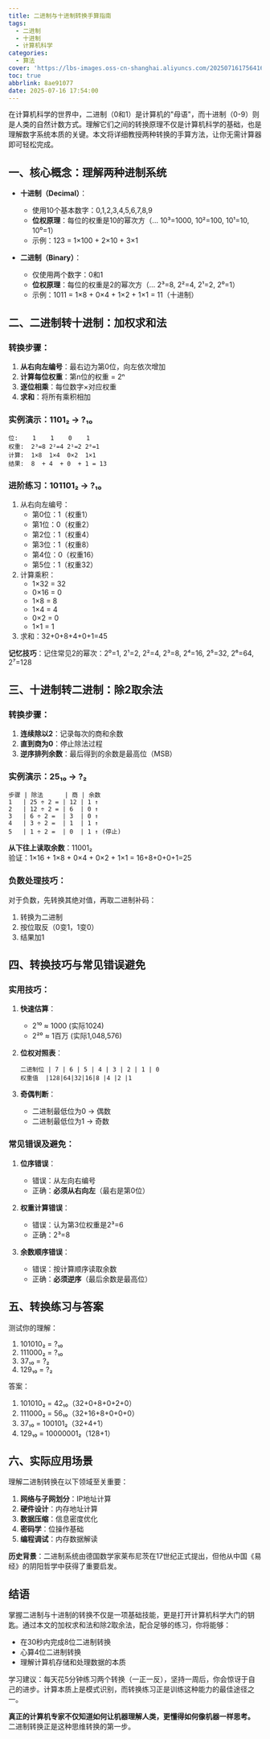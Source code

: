 ```yaml
---
title: 二进制与十进制转换手算指南
tags:
  - 二进制
  - 十进制
  - 计算机科学
categories:
  - 算法
cover: 'https://lbs-images.oss-cn-shanghai.aliyuncs.com/20250716175641680.png'
toc: true
abbrlink: 8ae91077
date: 2025-07-16 17:54:00
---
```


在计算机科学的世界中，二进制（0和1）是计算机的"母语"，而十进制（0-9）则是人类的自然计数方式。理解它们之间的转换原理不仅是计算机科学的基础，也是理解数字系统本质的关键。本文将详细教授两种转换的手算方法，让你无需计算器即可轻松完成。

<!-- more -->

## 一、核心概念：理解两种进制系统

- **十进制（Decimal）**：
    - 使用10个基本数字：0,1,2,3,4,5,6,7,8,9
    - **位权原理**：每位的权重是10的幂次方（... 10³=1000, 10²=100, 10¹=10, 10⁰=1）
    - 示例：123 = 1×100 + 2×10 + 3×1

- **二进制（Binary）**：
    - 仅使用两个数字：0和1
    - **位权原理**：每位的权重是2的幂次方（... 2³=8, 2²=4, 2¹=2, 2⁰=1）
    - 示例：1011 = 1×8 + 0×4 + 1×2 + 1×1 = 11（十进制）

## 二、二进制转十进制：加权求和法

### 转换步骤：
1. **从右向左编号**：最右边为第0位，向左依次增加
2. **计算每位权重**：第n位的权重 = 2ⁿ
3. **逐位相乘**：每位数字×对应权重
4. **求和**：将所有乘积相加

### 实例演示：1101₂ → ?₁₀

```
位:    1    1    0    1
权重:  2³=8 2²=4 2¹=2 2⁰=1
计算:  1×8  1×4  0×2  1×1
结果:  8  + 4  + 0  + 1 = 13
```

### 进阶练习：101101₂ → ?₁₀
1. 从右向左编号：
    - 第0位：1（权重1）
    - 第1位：0（权重2）
    - 第2位：1（权重4）
    - 第3位：1（权重8）
    - 第4位：0（权重16）
    - 第5位：1（权重32）
2. 计算乘积：
    - 1×32 = 32
    - 0×16 = 0
    - 1×8 = 8
    - 1×4 = 4
    - 0×2 = 0
    - 1×1 = 1
3. 求和：32+0+8+4+0+1=45

**记忆技巧**：记住常见2的幂次：2⁰=1, 2¹=2, 2²=4, 2³=8, 2⁴=16, 2⁵=32, 2⁶=64, 2⁷=128

## 三、十进制转二进制：除2取余法

### 转换步骤：
1. **连续除以2**：记录每次的商和余数
2. **直到商为0**：停止除法过程
3. **逆序排列余数**：最后得到的余数是最高位（MSB）

### 实例演示：25₁₀ → ?₂

```
步骤 | 除法      | 商 | 余数
1   | 25 ÷ 2 = | 12 | 1 ↑
2   | 12 ÷ 2 = | 6  | 0 ↑
3   | 6 ÷ 2 =  | 3  | 0 ↑
4   | 3 ÷ 2 =  | 1  | 1 ↑
5   | 1 ÷ 2 =  | 0  | 1 ↑ (停止)
```

**从下往上读取余数**：11001₂  
验证：1×16 + 1×8 + 0×4 + 0×2 + 1×1 = 16+8+0+0+1=25

### 负数处理技巧：
对于负数，先转换其绝对值，再取二进制补码：
1. 转换为二进制
2. 按位取反（0变1，1变0）
3. 结果加1

## 四、转换技巧与常见错误避免

### 实用技巧：
1. **快速估算**：
    - 2¹⁰ ≈ 1000 (实际1024)
    - 2²⁰ ≈ 1百万 (实际1,048,576)

2. **位权对照表**：
   ```
   二进制位 | 7 | 6 | 5 | 4 | 3 | 2 | 1 | 0
   权重值  |128|64|32|16|8 |4 |2 |1
   ```

3. **奇偶判断**：
    - 二进制最低位为0 → 偶数
    - 二进制最低位为1 → 奇数

### 常见错误及避免：
1. **位序错误**：
    - 错误：从左向右编号
    - 正确：**必须从右向左**（最右是第0位）

2. **权重计算错误**：
    - 错误：认为第3位权重是2³=6
    - 正确：2³=8

3. **余数顺序错误**：
    - 错误：按计算顺序读取余数
    - 正确：**必须逆序**（最后余数是最高位）

## 五、转换练习与答案

测试你的理解：
1. 101010₂ = ?₁₀
2. 111000₂ = ?₁₀
3. 37₁₀ = ?₂
4. 129₁₀ = ?₂

答案：
1. 101010₂ = 42₁₀（32+0+8+0+2+0）
2. 111000₂ = 56₁₀（32+16+8+0+0+0）
3. 37₁₀ = 100101₂（32+4+1）
4. 129₁₀ = 10000001₂（128+1）

## 六、实际应用场景

理解二进制转换在以下领域至关重要：
1. **网络与子网划分**：IP地址计算
2. **硬件设计**：内存地址计算
3. **数据压缩**：信息密度优化
4. **密码学**：位操作基础
5. **编程调试**：内存数据解读

**历史背景**：二进制系统由德国数学家莱布尼茨在17世纪正式提出，但他从中国《易经》的阴阳哲学中获得了重要启发。

## 结语

掌握二进制与十进制的转换不仅是一项基础技能，更是打开计算机科学大门的钥匙。通过本文的加权求和法和除2取余法，配合足够的练习，你将能够：
- 在30秒内完成8位二进制转换
- 心算4位二进制转换
- 理解计算机存储和处理数据的本质

学习建议：每天花5分钟练习两个转换（一正一反），坚持一周后，你会惊讶于自己的进步。计算本质上是模式识别，而转换练习正是训练这种能力的最佳途径之一。

**真正的计算机专家不仅知道如何让机器理解人类，更懂得如何像机器一样思考。** 二进制转换正是这种思维转换的第一步。
